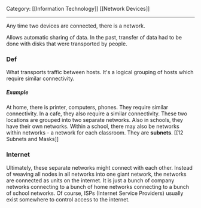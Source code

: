 Category: [[Information Technology]] [[Network Devices]]
___
Any time two devices are connected, there is a network. 

Allows automatic sharing of data. In the past, transfer of data had to be done with disks that were transported by people. 

### Def
What transports traffic between hosts. It's a logical grouping of hosts which require similar connectivity. 
##### Example
At home, there is printer, computers, phones. They require similar connectivity. 
In a cafe, they also require a similar connectivity. 
These two locations are grouped into two separate networks. 
Also in schools, they have their own networks. 
Within a school, there may also be networks within networks - a network for each classroom. They are **subnets**. [[12 Subnets and Masks]]

### Internet
Ultimately, these separate networks might connect with each other. 
Instead of weaving all nodes in all networks into one giant network, the networks are connected as units on the internet. It is just a bunch of company networks connecting to a bunch of home networks connecting to a bunch of school networks. Of course, ISPs (Internet Service Providers) usually exist somewhere to control access to the internet. 


